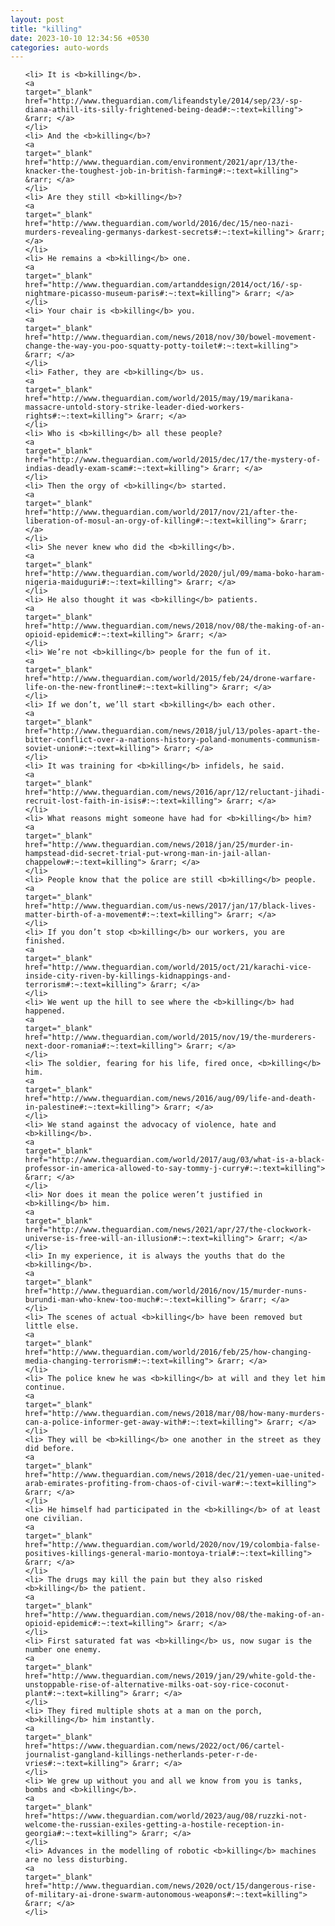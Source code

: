 ```yaml
---
layout: post
title: "killing"
date: 2023-10-10 12:34:56 +0530
categories: auto-words
---
```

<ol>

    <li> It is <b>killing</b>.
    <a 
    target="_blank" 
    href="http://www.theguardian.com/lifeandstyle/2014/sep/23/-sp-diana-athill-its-silly-frightened-being-dead#:~:text=killing"> &rarr; </a>
    </li>
    <li> And the <b>killing</b>?
    <a 
    target="_blank" 
    href="http://www.theguardian.com/environment/2021/apr/13/the-knacker-the-toughest-job-in-british-farming#:~:text=killing"> &rarr; </a>
    </li>
    <li> Are they still <b>killing</b>?
    <a 
    target="_blank" 
    href="http://www.theguardian.com/world/2016/dec/15/neo-nazi-murders-revealing-germanys-darkest-secrets#:~:text=killing"> &rarr; </a>
    </li>
    <li> He remains a <b>killing</b> one.
    <a 
    target="_blank" 
    href="http://www.theguardian.com/artanddesign/2014/oct/16/-sp-nightmare-picasso-museum-paris#:~:text=killing"> &rarr; </a>
    </li>
    <li> Your chair is <b>killing</b> you.
    <a 
    target="_blank" 
    href="http://www.theguardian.com/news/2018/nov/30/bowel-movement-change-the-way-you-poo-squatty-potty-toilet#:~:text=killing"> &rarr; </a>
    </li>
    <li> Father, they are <b>killing</b> us.
    <a 
    target="_blank" 
    href="http://www.theguardian.com/world/2015/may/19/marikana-massacre-untold-story-strike-leader-died-workers-rights#:~:text=killing"> &rarr; </a>
    </li>
    <li> Who is <b>killing</b> all these people?
    <a 
    target="_blank" 
    href="http://www.theguardian.com/world/2015/dec/17/the-mystery-of-indias-deadly-exam-scam#:~:text=killing"> &rarr; </a>
    </li>
    <li> Then the orgy of <b>killing</b> started.
    <a 
    target="_blank" 
    href="http://www.theguardian.com/world/2017/nov/21/after-the-liberation-of-mosul-an-orgy-of-killing#:~:text=killing"> &rarr; </a>
    </li>
    <li> She never knew who did the <b>killing</b>.
    <a 
    target="_blank" 
    href="http://www.theguardian.com/world/2020/jul/09/mama-boko-haram-nigeria-maiduguri#:~:text=killing"> &rarr; </a>
    </li>
    <li> He also thought it was <b>killing</b> patients.
    <a 
    target="_blank" 
    href="http://www.theguardian.com/news/2018/nov/08/the-making-of-an-opioid-epidemic#:~:text=killing"> &rarr; </a>
    </li>
    <li> We’re not <b>killing</b> people for the fun of it.
    <a 
    target="_blank" 
    href="http://www.theguardian.com/world/2015/feb/24/drone-warfare-life-on-the-new-frontline#:~:text=killing"> &rarr; </a>
    </li>
    <li> If we don’t, we’ll start <b>killing</b> each other.
    <a 
    target="_blank" 
    href="http://www.theguardian.com/news/2018/jul/13/poles-apart-the-bitter-conflict-over-a-nations-history-poland-monuments-communism-soviet-union#:~:text=killing"> &rarr; </a>
    </li>
    <li> It was training for <b>killing</b> infidels, he said.
    <a 
    target="_blank" 
    href="http://www.theguardian.com/news/2016/apr/12/reluctant-jihadi-recruit-lost-faith-in-isis#:~:text=killing"> &rarr; </a>
    </li>
    <li> What reasons might someone have had for <b>killing</b> him?
    <a 
    target="_blank" 
    href="http://www.theguardian.com/news/2018/jan/25/murder-in-hampstead-did-secret-trial-put-wrong-man-in-jail-allan-chappelow#:~:text=killing"> &rarr; </a>
    </li>
    <li> People know that the police are still <b>killing</b> people.
    <a 
    target="_blank" 
    href="http://www.theguardian.com/us-news/2017/jan/17/black-lives-matter-birth-of-a-movement#:~:text=killing"> &rarr; </a>
    </li>
    <li> If you don’t stop <b>killing</b> our workers, you are finished.
    <a 
    target="_blank" 
    href="http://www.theguardian.com/world/2015/oct/21/karachi-vice-inside-city-riven-by-killings-kidnappings-and-terrorism#:~:text=killing"> &rarr; </a>
    </li>
    <li> We went up the hill to see where the <b>killing</b> had happened.
    <a 
    target="_blank" 
    href="http://www.theguardian.com/world/2015/nov/19/the-murderers-next-door-romania#:~:text=killing"> &rarr; </a>
    </li>
    <li> The soldier, fearing for his life, fired once, <b>killing</b> him.
    <a 
    target="_blank" 
    href="http://www.theguardian.com/news/2016/aug/09/life-and-death-in-palestine#:~:text=killing"> &rarr; </a>
    </li>
    <li> We stand against the advocacy of violence, hate and <b>killing</b>.
    <a 
    target="_blank" 
    href="http://www.theguardian.com/world/2017/aug/03/what-is-a-black-professor-in-america-allowed-to-say-tommy-j-curry#:~:text=killing"> &rarr; </a>
    </li>
    <li> Nor does it mean the police weren’t justified in <b>killing</b> him.
    <a 
    target="_blank" 
    href="http://www.theguardian.com/news/2021/apr/27/the-clockwork-universe-is-free-will-an-illusion#:~:text=killing"> &rarr; </a>
    </li>
    <li> In my experience, it is always the youths that do the <b>killing</b>.
    <a 
    target="_blank" 
    href="http://www.theguardian.com/world/2016/nov/15/murder-nuns-burundi-man-who-knew-too-much#:~:text=killing"> &rarr; </a>
    </li>
    <li> The scenes of actual <b>killing</b> have been removed but little else.
    <a 
    target="_blank" 
    href="http://www.theguardian.com/world/2016/feb/25/how-changing-media-changing-terrorism#:~:text=killing"> &rarr; </a>
    </li>
    <li> The police knew he was <b>killing</b> at will and they let him continue.
    <a 
    target="_blank" 
    href="http://www.theguardian.com/news/2018/mar/08/how-many-murders-can-a-police-informer-get-away-with#:~:text=killing"> &rarr; </a>
    </li>
    <li> They will be <b>killing</b> one another in the street as they did before.
    <a 
    target="_blank" 
    href="http://www.theguardian.com/news/2018/dec/21/yemen-uae-united-arab-emirates-profiting-from-chaos-of-civil-war#:~:text=killing"> &rarr; </a>
    </li>
    <li> He himself had participated in the <b>killing</b> of at least one civilian.
    <a 
    target="_blank" 
    href="http://www.theguardian.com/world/2020/nov/19/colombia-false-positives-killings-general-mario-montoya-trial#:~:text=killing"> &rarr; </a>
    </li>
    <li> The drugs may kill the pain but they also risked <b>killing</b> the patient.
    <a 
    target="_blank" 
    href="http://www.theguardian.com/news/2018/nov/08/the-making-of-an-opioid-epidemic#:~:text=killing"> &rarr; </a>
    </li>
    <li> First saturated fat was <b>killing</b> us, now sugar is the number one enemy.
    <a 
    target="_blank" 
    href="http://www.theguardian.com/news/2019/jan/29/white-gold-the-unstoppable-rise-of-alternative-milks-oat-soy-rice-coconut-plant#:~:text=killing"> &rarr; </a>
    </li>
    <li> They fired multiple shots at a man on the porch, <b>killing</b> him instantly.
    <a 
    target="_blank" 
    href="https://www.theguardian.com/news/2022/oct/06/cartel-journalist-gangland-killings-netherlands-peter-r-de-vries#:~:text=killing"> &rarr; </a>
    </li>
    <li> We grew up without you and all we know from you is tanks, bombs and <b>killing</b>.
    <a 
    target="_blank" 
    href="https://www.theguardian.com/world/2023/aug/08/ruzzki-not-welcome-the-russian-exiles-getting-a-hostile-reception-in-georgia#:~:text=killing"> &rarr; </a>
    </li>
    <li> Advances in the modelling of robotic <b>killing</b> machines are no less disturbing.
    <a 
    target="_blank" 
    href="http://www.theguardian.com/news/2020/oct/15/dangerous-rise-of-military-ai-drone-swarm-autonomous-weapons#:~:text=killing"> &rarr; </a>
    </li>
